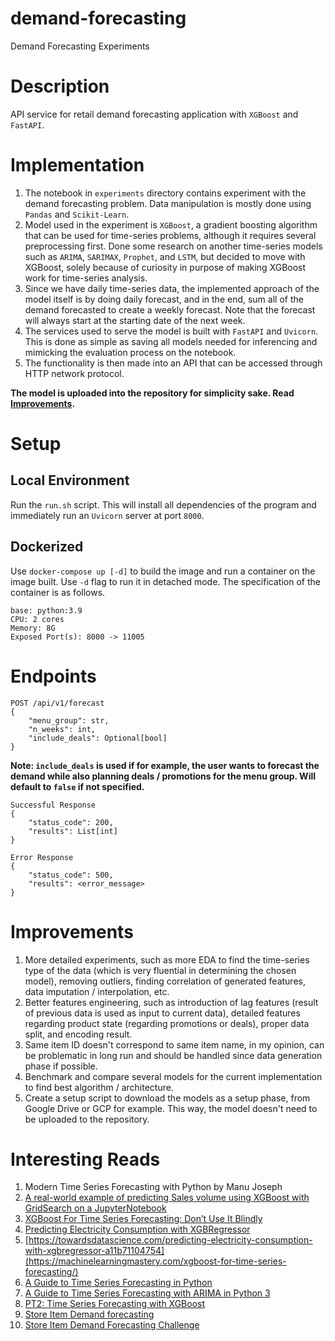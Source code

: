 # demand-forecasting

Demand Forecasting Experiments

# Description

API service for retail demand forecasting application with `XGBoost` and `FastAPI`.

# Implementation

1. The notebook in `experiments` directory contains experiment with the demand forecasting problem. Data manipulation is mostly done using `Pandas` and `Scikit-Learn`.
2. Model used in the experiment is `XGBoost`, a gradient boosting algorithm that can be used for time-series problems, although it requires several preprocessing first. Done some research on another time-series models such as `ARIMA`, `SARIMAX`, `Prophet`, and `LSTM`, but decided to move with XGBoost, solely because of curiosity in purpose of making XGBoost work for time-series analysis.
3. Since we have daily time-series data, the implemented approach of the model itself is by doing daily forecast, and in the end, sum all of the demand forecasted to create a weekly forecast. Note that the forecast will always start at the starting date of the next week.
4. The services used to serve the model is built with `FastAPI` and `Uvicorn`. This is done as simple as saving all models needed for inferencing and mimicking the evaluation process on the notebook.
5. The functionality is then made into an API that can be accessed through HTTP network protocol.

**The model is uploaded into the repository for simplicity sake. Read [Improvements](#improvements).**

# Setup

## Local Environment

Run the `run.sh` script. This will install all dependencies of the program and immediately run an `Uvicorn` server at port `8000`.

## Dockerized

Use `docker-compose up [-d]` to build the image and run a container on the image built. Use `-d` flag to run it in detached mode. The specification of the container is as follows.

```
base: python:3.9
CPU: 2 cores
Memory: 8G
Exposed Port(s): 8000 -> 11005
```

# Endpoints

```
POST /api/v1/forecast
{
    "menu_group": str,
    "n_weeks": int,
    "include_deals": Optional[bool]
}
```

**Note: `include_deals` is used if for example, the user wants to forecast the demand while also planning deals / promotions for the menu group. Will default to `false` if not specified.**

```
Successful Response
{
    "status_code": 200,
    "results": List[int]
}

Error Response
{
    "status_code": 500,
    "results": <error_message>
}
```

# Improvements

1. More detailed experiments, such as more EDA to find the time-series type of the data (which is very fluential in determining the chosen model), removing outliers, finding correlation of generated features, data imputation / interpolation, etc.
2. Better features engineering, such as introduction of lag features (result of previous data is used as input to current data), detailed features regarding product state (regarding promotions or deals), proper data split, and encoding result.
3. Same item ID doesn't correspond to same item name, in my opinion, can be problematic in long run and should be handled since data generation phase if possible.
4. Benchmark and compare several models for the current implementation to find best algorithm / architecture.
5. Create a setup script to download the models as a setup phase, from Google Drive or GCP for example. This way, the model doesn't need to be uploaded to the repository.

# Interesting Reads

1. Modern Time Series Forecasting with Python by Manu Joseph
2. [A real-world example of predicting Sales volume using XGBoost with GridSearch on a JupyterNotebook](https://medium.com/@oemer.aslantas/a-real-world-example-of-predicting-sales-volume-using-xgboost-with-gridsearch-on-a-jupyternotebook-c6587506128d)
3. [XGBoost For Time Series Forecasting: Don’t Use It Blindly](https://towardsdatascience.com/xgboost-for-time-series-forecasting-dont-use-it-blindly-9ac24dc5dfa9)
4. [Predicting Electricity Consumption with XGBRegressor](https://towardsdatascience.com/predicting-electricity-consumption-with-xgbregressor-a11b71104754)
5. [https://towardsdatascience.com/predicting-electricity-consumption-with-xgbregressor-a11b71104754](https://machinelearningmastery.com/xgboost-for-time-series-forecasting/)
6. [A Guide to Time Series Forecasting in Python](https://builtin.com/data-science/time-series-forecasting-python)
7. [A Guide to Time Series Forecasting with ARIMA in Python 3](https://www.digitalocean.com/community/tutorials/a-guide-to-time-series-forecasting-with-arima-in-python-3)
8. [PT2: Time Series Forecasting with XGBoost](https://www.kaggle.com/code/robikscube/pt2-time-series-forecasting-with-xgboost/notebook#3.-Lag-Features)
9. [Store Item Demand forecasting](https://www.kaggle.com/code/salmaneunus/store-item-demand-forecasting/notebook)
10. [Store Item Demand Forecasting Challenge](https://www.kaggle.com/code/nafisur/store-item-demand-forecasting-challenge/notebook)

